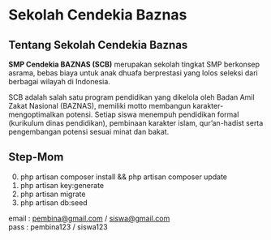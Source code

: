 # Sekolah Cendekia Baznas

## Tentang Sekolah Cendekia Baznas
**SMP Cendekia BAZNAS (SCB)** merupakan sekolah tingkat SMP berkonsep asrama, bebas biaya untuk anak dhuafa berprestasi yang lolos seleksi dari berbagai wilayah di Indonesia.

SCB adalah salah satu program pendidikan yang dikelola oleh Badan Amil Zakat Nasional (BAZNAS), memiliki motto membangun karakter-mengoptimalkan potensi. Setiap siswa menempuh pendidikan formal (kurikulum dinas pendidikan), pembinaan karakter islam, qur’an-hadist serta pengembangan potensi sesuai minat dan bakat.

## Step-Mom
0. php artisan composer install && php artisan composer update
1. php artisan key:generate
2. php artisan migrate
3. php artisan db:seed

email : pembina@gmail.com / siswa@gmail.com
<br>
pass : pembina123 / siswa123
